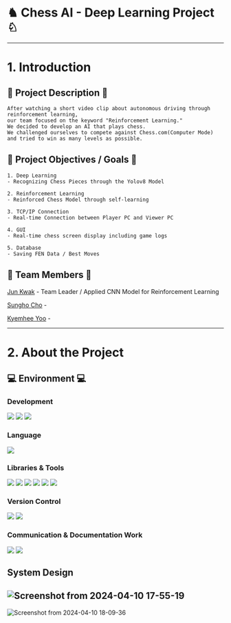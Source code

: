 # ♞ Chess AI - Deep Learning Project ♘




---

# 1. Introduction
## 🔎 Project Description 🔎
    After watching a short video clip about autonomous driving through reinforcement learning, 
    our team focused on the keyword "Reinforcement Learning."
    We decided to develop an AI that plays chess.
    We challenged ourselves to compete against Chess.com(Computer Mode) and tried to win as many levels as possible.
  
## 🎯 Project Objectives / Goals 🎯
    1. Deep Learning
    - Recognizing Chess Pieces through the Yolov8 Model
    
    2. Reinforcement Learning
    - Reinforced Chess Model through self-learning
    
    3. TCP/IP Connection
    - Real-time Connection between Player PC and Viewer PC
    
    4. GUI
    - Real-time chess screen display including game logs
    
    5. Database
    - Saving FEN Data / Best Moves
## 👥 Team Members 👥
  [Jun Kwak](https://github.com/junroun) - Team Leader / Applied CNN Model for Reinforcement Learning
  
  [Sungho Cho](https://github.com/cccsssshh) - 
  
  [Kyemhee Yoo](https://gist.github.com/kyemhee) - 

---

# 2. About the Project
## 💻 Environment 💻
### Development 
<img src="https://img.shields.io/badge/Linux-FCC624?style=flat-square&logo=Linux&logoColor=white"> <img src="https://img.shields.io/badge/Ubuntu-E95420?style=flat-square&logo=Ubuntu&logoColor=white"> <img src="https://img.shields.io/badge/VSC-007ACC?style=flat-square&logo=VisualStudioCode&logoColor=white"> 

### Language
<img src="https://img.shields.io/badge/python-3776AB?style=flat-square&logo=Python&logoColor=white">

### Libraries & Tools
<img src="https://img.shields.io/badge/Yolov8-8A2BE2"> <img src="https://img.shields.io/badge/TCP/IP-blue"> <img src="https://img.shields.io/badge/TensorFlow-FF6F00?style=flat-square&logo=TensorFlow&logoColor=white"> <img src="https://img.shields.io/badge/PyQT-41CD52?style=flat-square&logo=Qt&logoColor=white"> <img src="https://img.shields.io/badge/MySQL-4479A1?style=flat-square&logo=MySQL&logoColor=white"> <img src="https://img.shields.io/badge/Chess.com-81B64C?style=flat-square&logo=Chess.com&logoColor=white"> 

### Version Control
<img src="https://img.shields.io/badge/git-F05032?style=flat-square&logo=Git&logoColor=white"> <img src="https://img.shields.io/badge/github-181717?style=flat-square&logo=GitHub&logoColor=white">

### Communication & Documentation Work
<img src="https://img.shields.io/badge/Slack-4A154B?style=flat-square&logo=Slack&logoColor=white"> <img src="https://img.shields.io/badge/GoogleCloud-4285F4?style=flat-square&logo=GoogleCloud&logoColor=white"> 

## System Design

![Screenshot from 2024-04-10 17-55-19](https://github.com/addinedu-ros-4th/deeplearning-repo-4/assets/155615876/05af9497-5103-42e4-9c49-7d0d30f8ff0b)
---
![Screenshot from 2024-04-10 18-09-36](https://github.com/addinedu-ros-4th/deeplearning-repo-4/assets/155615876/4576e794-2548-475c-9977-e1e5fb45df93)
















